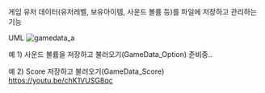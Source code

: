 게임 유저 데이터(유저레벨, 보유아이템, 사운드 볼륨 등)를 파일에 저장하고 관리하는 기능

UML
![gamedata_a](https://github.com/wyuurla/Unity-GameData/assets/37171461/30de32b6-a5ba-4858-8143-7c145b7710a6)

예 1) 사운드 볼륨을 저장하고 불러오기(GameData_Option)
준비중..


예 2) Score 저장하고 불러오기(GameData_Score)
https://youtu.be/chK1VUSG8qc
